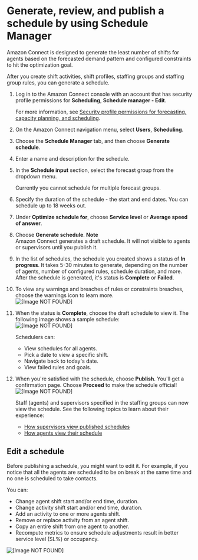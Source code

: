 # Generate, review, and publish a schedule by using Schedule Manager<a name="scheduling-publish-schedule"></a>

Amazon Connect is designed to generate the least number of shifts for agents based on the forecasted demand pattern and configured constraints to hit the optimization goal\.

After you create shift activities, shift profiles, staffing groups and staffing group rules, you can generate a schedule\. 

1. Log in to the Amazon Connect console with an account that has security profile permissions for **Scheduling**, **Schedule manager \- Edit**\. 

   For more information, see [Security profile permissions for forecasting, capacity planning, and scheduling](required-optimization-permissions.md)\. 

1. On the Amazon Connect navigation menu, select **Users**, **Scheduling**\.

1. Choose the **Schedule Manager** tab, and then choose **Generate schedule**\. 

1. Enter a name and description for the schedule\.

1. In the **Schedule input** section, select the forecast group from the dropdown menu\.

   Currently you cannot schedule for multiple forecast groups\.

1. Specify the duration of the schedule \- the start and end dates\. You can schedule up to 18 weeks out\.

1. Under **Optimize schedule for**, choose **Service level** or **Average speed of answer**\.

1. Choose **Generate schedule**\.
**Note**  
Amazon Connect generates a draft schedule\. It will not visible to agents or supervisors until you publish it\.

1. In the list of schedules, the schedule you created shows a status of **In progress**\. It takes 5\-30 minutes to generate, depending on the number of agents, number of configured rules, schedule duration, and more\. After the schedule is generated, it's status is **Complete** or **Failed**\.

1. To view any warnings and breaches of rules or constraints breaches, choose the warnings icon to learn more\.   
![\[Image NOT FOUND\]](http://docs.aws.amazon.com/connect/latest/adminguide/images/wfm-scheduling-warnings.png)

1. When the status is **Complete**, choose the draft schedule to view it\. The following image shows a sample schedule:  
![\[Image NOT FOUND\]](http://docs.aws.amazon.com/connect/latest/adminguide/images/wfm-scheduling-supervisors-schedule.png)

   Schedulers can:
   + View schedules for all agents\.
   + Pick a date to view a specific shift\.
   + Navigate back to today's date\.
   + View failed rules and goals\.

1. When you're satisfied with the schedule, choose **Publish**\. You'll get a confirmation page\. Choose **Proceed** to make the schedule official\!   
![\[Image NOT FOUND\]](http://docs.aws.amazon.com/connect/latest/adminguide/images/wfm-scheduling-publish-confirmation.png)

   Staff \(agents\) and supervisors specified in the staffing groups can now view the schedule\. See the following topics to learn about their experience: 
   + [How supervisors view published schedules](scheduling-view-schedule-supervisors.md)
   + [How agents view their schedule](scheduling-view-schedule-agents.md)

## Edit a schedule<a name="scheduling-edit-schedule"></a>

Before publishing a schedule, you might want to edit it\. For example, if you notice that all the agents are scheduled to be on break at the same time and no one is scheduled to take contacts\.

You can: 
+ Change agent shift start and/or end time, duration\.
+ Change activity shift start and/or end time, duration\.
+ Add an activity to one or more agents shift\.
+ Remove or replace activity from an agent shift\.
+ Copy an entire shift from one agent to another\.
+ Recompute metrics to ensure schedule adjustments result in better service level \(SL%\) or occupancy\.

![\[Image NOT FOUND\]](http://docs.aws.amazon.com/connect/latest/adminguide/images/wfm-scheduling-edit-schedule.png)